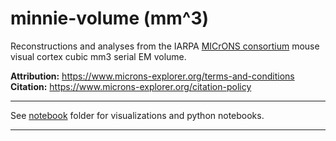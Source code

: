 # minnie-volume (mm^3)
Reconstructions and analyses from the IARPA [MICrONS consortium](https://www.iarpa.gov/research-programs/microns) mouse visual cortex cubic mm3 serial EM volume.

**Attribution:** https://www.microns-explorer.org/terms-and-conditions<br>
**Citation:** https://www.microns-explorer.org/citation-policy<br>

***

See [notebook](https://github.com/shandran/minnie-volume/tree/main/notebooks) folder for visualizations and python notebooks.

***
